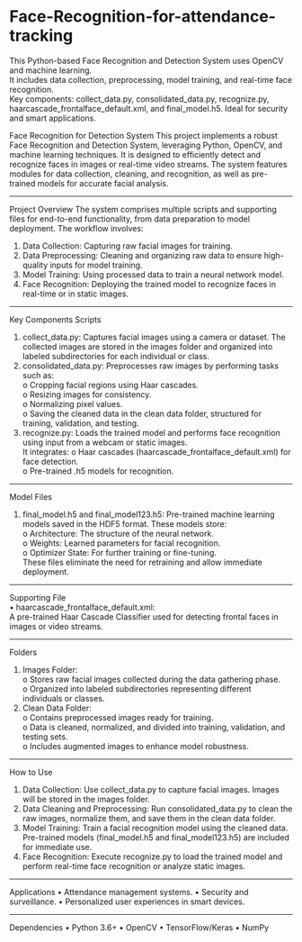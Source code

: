 # Face-Recognition-for-attendance-tracking
This Python-based Face Recognition and Detection System uses OpenCV and machine learning.<br> It includes data collection, preprocessing, model training, and real-time face recognition.<br> Key components: collect_data.py, consolidated_data.py, recognize.py, haarcascade_frontalface_default.xml, and final_model.h5. Ideal for security and smart applications.

Face Recognition for Detection System
This project implements a robust Face Recognition and Detection System, leveraging Python, OpenCV, and machine learning techniques. It is designed to efficiently detect and recognize faces in images or real-time video streams. The system features modules for data collection, cleaning, and recognition, as well as pre-trained models for accurate facial analysis.
________________________________________
Project Overview
The system comprises multiple scripts and supporting files for end-to-end functionality, from data preparation to model deployment. The workflow involves:
1.	Data Collection: Capturing raw facial images for training.
2.	Data Preprocessing: Cleaning and organizing raw data to ensure high-quality inputs for model training.
3.	Model Training: Using processed data to train a neural network model.
4.	Face Recognition: Deploying the trained model to recognize faces in real-time or in static images.
________________________________________
Key Components
Scripts
1.	collect_data.py:
Captures facial images using a camera or dataset. The collected images are stored in the images folder and organized into labeled subdirectories for each individual or class.
2.	consolidated_data.py:
Preprocesses raw images by performing tasks such as:<br>
o	Cropping facial regions using Haar cascades.<br>
o	Resizing images for consistency.<br>
o	Normalizing pixel values.<br>
o	Saving the cleaned data in the clean data folder, structured for training, validation, and testing.<br>
3.	recognize.py:
Loads the trained model and performs face recognition using input from a webcam or static images.<br> It integrates:
o	Haar cascades (haarcascade_frontalface_default.xml) for face detection.<br>
o	Pre-trained .h5 models for recognition.<br>
________________________________________
Model Files
1.	final_model.h5 and final_model123.h5:
Pre-trained machine learning models saved in the HDF5 format. These models store:<br>
o	Architecture: The structure of the neural network.<br>
o	Weights: Learned parameters for facial recognition.<br>
o	Optimizer State: For further training or fine-tuning.<br>
These files eliminate the need for retraining and allow immediate deployment.
________________________________________
Supporting File<br>
•	haarcascade_frontalface_default.xml:<br>
A pre-trained Haar Cascade Classifier used for detecting frontal faces in images or video streams.
________________________________________
Folders
1.	Images Folder:<br>
o	Stores raw facial images collected during the data gathering phase.<br>
o	Organized into labeled subdirectories representing different individuals or classes.<br>
2.	Clean Data Folder:<br>
o	Contains preprocessed images ready for training.<br>
o	Data is cleaned, normalized, and divided into training, validation, and testing sets.<br>
o	Includes augmented images to enhance model robustness.<br>
________________________________________
How to Use
1.	Data Collection:
Use collect_data.py to capture facial images. Images will be stored in the images folder.
2.	Data Cleaning and Preprocessing:
Run consolidated_data.py to clean the raw images, normalize them, and save them in the clean data folder.
3.	Model Training:
Train a facial recognition model using the cleaned data. Pre-trained models (final_model.h5 and final_model123.h5) are included for immediate use.
4.	Face Recognition:
Execute recognize.py to load the trained model and perform real-time face recognition or analyze static images.
________________________________________
Applications
•	Attendance management systems.
•	Security and surveillance.
•	Personalized user experiences in smart devices.
________________________________________
Dependencies
•	Python 3.6+
•	OpenCV
•	TensorFlow/Keras
•	NumPy
